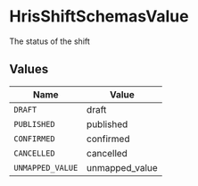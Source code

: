 # HrisShiftSchemasValue

The status of the shift


## Values

| Name             | Value            |
| ---------------- | ---------------- |
| `DRAFT`          | draft            |
| `PUBLISHED`      | published        |
| `CONFIRMED`      | confirmed        |
| `CANCELLED`      | cancelled        |
| `UNMAPPED_VALUE` | unmapped_value   |